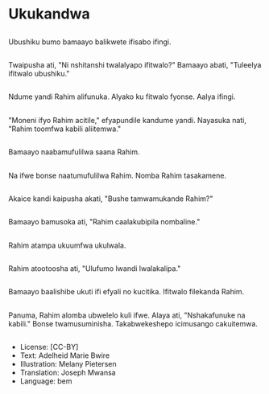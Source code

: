 # Ukukandwa

##
Ubushiku bumo bamaayo balikwete ifisabo ifingi.

##
Twaipusha ati, "Ni nshitanshi twalalyapo ifitwalo?" Bamaayo abati, "Tuleelya ifitwalo ubushiku."

##
Ndume yandi Rahim alifunuka. Alyako ku fitwalo fyonse. Aalya ifingi.

##
"Moneni ifyo Rahim acitile," efyapundile kandume yandi. Nayasuka nati, "Rahim toomfwa kabili aliitemwa."

##
Bamaayo naabamufulilwa saana Rahim.

##
Na ifwe bonse naatumufulilwa Rahim. Nomba Rahim tasakamene.

##
Akaice kandi kaipusha akati, "Bushe tamwamukande Rahim?"

##
Bamaayo bamusoka ati, "Rahim caalakubipila nombaline."

##
Rahim atampa ukuumfwa ukulwala.

##
Rahim atootoosha ati, "Ulufumo lwandi lwalakalipa."

##
Bamaayo baalishibe ukuti ifi efyali no kucitika. Ifitwalo filekanda Rahim.

##
Panuma, Rahim alomba ubwelelo kuli ifwe. Alaya ati, "Nshakafunuke na kabili." Bonse twamusuminisha. Takabwekeshepo icimusango cakuitemwa.

##
* License: [CC-BY]
* Text: Adelheid Marie Bwire
* Illustration: Melany Pietersen
* Translation: Joseph Mwansa
* Language: bem

